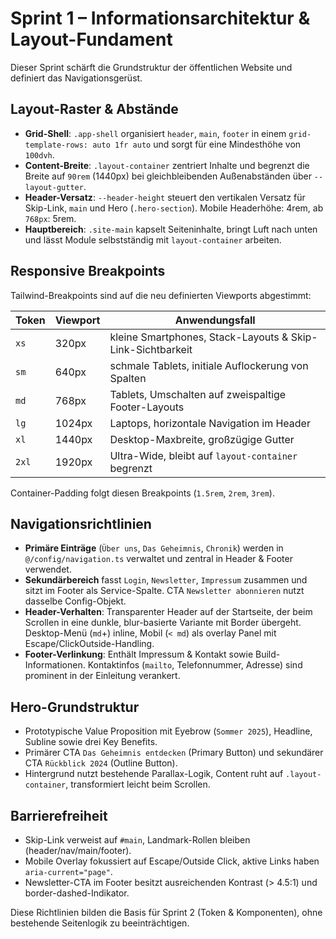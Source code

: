 # Sprint 1 – Informationsarchitektur & Layout-Fundament

Dieser Sprint schärft die Grundstruktur der öffentlichen Website und definiert das Navigationsgerüst.

## Layout-Raster & Abstände
- **Grid-Shell**: `.app-shell` organisiert `header`, `main`, `footer` in einem `grid-template-rows: auto 1fr auto` und sorgt für eine Mindesthöhe von `100dvh`.
- **Content-Breite**: `.layout-container` zentriert Inhalte und begrenzt die Breite auf `90rem` (1440px) bei gleichbleibenden Außenabständen über `--layout-gutter`.
- **Header-Versatz**: `--header-height` steuert den vertikalen Versatz für Skip-Link, `main` und Hero (`.hero-section`). Mobile Headerhöhe: 4rem, ab `768px`: 5rem.
- **Hauptbereich**: `.site-main` kapselt Seiteninhalte, bringt Luft nach unten und lässt Module selbstständig mit `layout-container` arbeiten.

## Responsive Breakpoints
Tailwind-Breakpoints sind auf die neu definierten Viewports abgestimmt:

| Token | Viewport | Anwendungsfall |
|-------|----------|----------------|
| `xs`  | 320px    | kleine Smartphones, Stack-Layouts & Skip-Link-Sichtbarkeit |
| `sm`  | 640px    | schmale Tablets, initiale Auflockerung von Spalten |
| `md`  | 768px    | Tablets, Umschalten auf zweispaltige Footer-Layouts |
| `lg`  | 1024px   | Laptops, horizontale Navigation im Header |
| `xl`  | 1440px   | Desktop-Maxbreite, großzügige Gutter |
| `2xl` | 1920px   | Ultra-Wide, bleibt auf `layout-container` begrenzt |

Container-Padding folgt diesen Breakpoints (`1.5rem`, `2rem`, `3rem`).

## Navigationsrichtlinien
- **Primäre Einträge** (`Über uns`, `Das Geheimnis`, `Chronik`) werden in `@/config/navigation.ts` verwaltet und zentral in Header & Footer verwendet.
- **Sekundärbereich** fasst `Login`, `Newsletter`, `Impressum` zusammen und sitzt im Footer als Service-Spalte. CTA `Newsletter abonnieren` nutzt dasselbe Config-Objekt.
- **Header-Verhalten**: Transparenter Header auf der Startseite, der beim Scrollen in eine dunkle, blur-basierte Variante mit Border übergeht. Desktop-Menü (`md`+) inline, Mobil (`< md`) als overlay Panel mit Escape/ClickOutside-Handling.
- **Footer-Verlinkung**: Enthält Impressum & Kontakt sowie Build-Informationen. Kontaktinfos (`mailto`, Telefonnummer, Adresse) sind prominent in der Einleitung verankert.

## Hero-Grundstruktur
- Prototypische Value Proposition mit Eyebrow (`Sommer 2025`), Headline, Subline sowie drei Key Benefits.
- Primärer CTA `Das Geheimnis entdecken` (Primary Button) und sekundärer CTA `Rückblick 2024` (Outline Button).
- Hintergrund nutzt bestehende Parallax-Logik, Content ruht auf `.layout-container`, transformiert leicht beim Scrollen.

## Barrierefreiheit
- Skip-Link verweist auf `#main`, Landmark-Rollen bleiben (header/nav/main/footer).
- Mobile Overlay fokussiert auf Escape/Outside Click, aktive Links haben `aria-current="page"`.
- Newsletter-CTA im Footer besitzt ausreichenden Kontrast (> 4.5:1) und border-dashed-Indikator.

Diese Richtlinien bilden die Basis für Sprint 2 (Token & Komponenten), ohne bestehende Seitenlogik zu beeinträchtigen.
